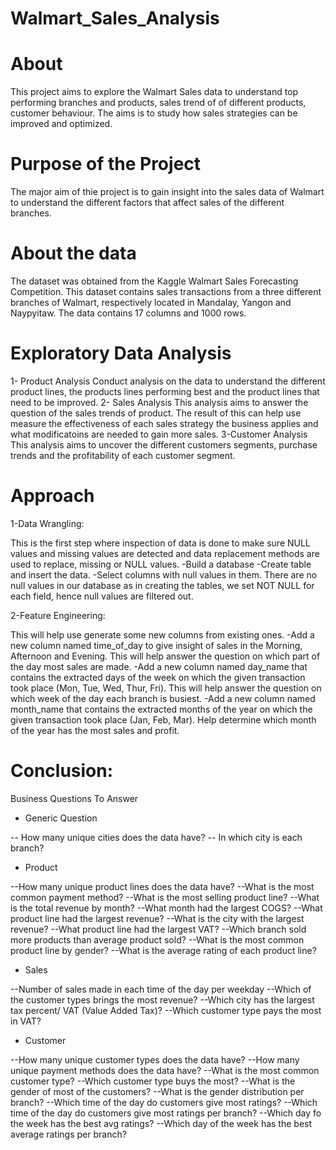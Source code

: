 # Walmart_Sales_Analysis
#  About
This project aims to explore the Walmart Sales data to understand top performing branches and products, sales trend of of different products, customer behaviour. The aims is to study how sales strategies can be improved and optimized.

# Purpose of the Project
The major aim of thie project is to gain insight into the sales data of Walmart to understand the different factors that affect sales of the different branches.
# About the data 
The dataset was obtained from the Kaggle Walmart Sales Forecasting Competition. This dataset contains sales transactions from a three different branches of Walmart, respectively located in Mandalay, Yangon and Naypyitaw. The data contains 17 columns and 1000 rows.

# Exploratory Data Analysis

1- Product Analysis
Conduct analysis on the data to understand the different product lines, the products lines performing best and the product lines that need to be improved.
2- Sales Analysis
This analysis aims to answer the question of the sales trends of product. The result of this can help use measure the effectiveness of each sales strategy the business applies and what modificatoins are needed to gain more sales.
3-Customer Analysis
This analysis aims to uncover the different customers segments, purchase trends and the profitability of each customer segment.

# Approach 
1-Data Wrangling:

This is the first step where inspection of data is done to make sure NULL values and missing values are detected and data replacement methods are used to replace, missing or NULL values.
-Build a database
-Create table and insert the data.
-Select columns with null values in them. There are no null values in our database as in creating the tables, we set NOT NULL for each field, hence null values are filtered out.

2-Feature Engineering:

This will help use generate some new columns from existing ones.
-Add a new column named time_of_day to give insight of sales in the Morning, Afternoon and Evening. This will help answer the question on which part of the day most sales are made.
-Add a new column named day_name that contains the extracted days of the week on which the given transaction took place (Mon, Tue, Wed, Thur, Fri). This will help answer the question on which week of the day each branch is busiest.
-Add a new column named month_name that contains the extracted months of the year on which the given transaction took place (Jan, Feb, Mar). Help determine which month of the year has the most sales and profit.

# Conclusion:
Business Questions To Answer

- Generic Question
  
-- How many unique cities does the data have?
-- In which city is each branch?

- Product
  
--How many unique product lines does the data have?
--What is the most common payment method?
--What is the most selling product line?
--What is the total revenue by month?
--What month had the largest COGS?
--What product line had the largest revenue?
--What is the city with the largest revenue?
--What product line had the largest VAT?
--Which branch sold more products than average product sold?
--What is the most common product line by gender?
--What is the average rating of each product line?

- Sales
  
--Number of sales made in each time of the day per weekday
--Which of the customer types brings the most revenue?
--Which city has the largest tax percent/ VAT (Value Added Tax)?
--Which customer type pays the most in VAT?

- Customer
  
--How many unique customer types does the data have?
--How many unique payment methods does the data have?
--What is the most common customer type?
--Which customer type buys the most?
--What is the gender of most of the customers?
--What is the gender distribution per branch?
--Which time of the day do customers give most ratings?
--Which time of the day do customers give most ratings per branch?
--Which day fo the week has the best avg ratings?
--Which day of the week has the best average ratings per branch?


